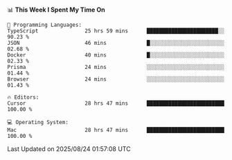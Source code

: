 <!--START_SECTION:waka-->
📊 **This Week I Spent My Time On** 

```text
💬 Programming Languages: 
TypeScript               25 hrs 59 mins      ███████████████████████░░   90.23 % 
JSON                     46 mins             █░░░░░░░░░░░░░░░░░░░░░░░░   02.68 % 
Docker                   40 mins             █░░░░░░░░░░░░░░░░░░░░░░░░   02.33 % 
Prisma                   24 mins             ░░░░░░░░░░░░░░░░░░░░░░░░░   01.44 % 
Browser                  24 mins             ░░░░░░░░░░░░░░░░░░░░░░░░░   01.43 % 

🔥 Editors: 
Cursor                   28 hrs 47 mins      █████████████████████████   100.00 % 

💻 Operating System: 
Mac                      28 hrs 47 mins      █████████████████████████   100.00 % 
```


 Last Updated on 2025/08/24 01:57:08 UTC
<!--END_SECTION:waka-->
